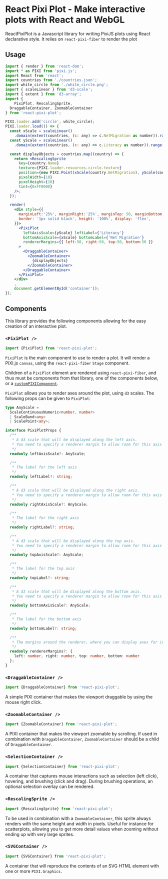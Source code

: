 # React Pixi Plot - Make interactive plots with React and WebGL

ReactPixiPlot is a Javascript library for writing PixiJS plots using React declarative style. It relies on `react-pixi-fiber` to render the plot

## Usage

```jsx
import { render } from 'react-dom';
import * as PIXI from 'pixi.js';
import React from 'react';
import countries from './countries.json';
import white_circle from './white_circle.png';
import { scaleLinear } from 'd3-scale';
import { extent } from 'd3-array';
import {
	PixiPlot, RescalingSprite,
  DraggableContainer, ZoomableContainer
} from 'react-pixi-plot';

PIXI.loader.add('circle', white_circle);
PIXI.loader.load(() => {
  const xScale = scaleLinear()
    .domain(extent(countries, (c: any) => c.NetMigration as number)).range([0, 100]);
  const yScale = scaleLinear()
    .domain(extent(countries, (c: any) => c.Literacy as number)).range([100, 0]);

  const displayObjects = countries.map((country) => {
    return <RescalingSprite
      key={country.Name}
      texture={PIXI.loader.resources.circle.texture}
      position={new PIXI.Point(xScale(country.NetMigration), yScale(country.Literacy))}
      pixelWidth={10}
      pixelHeight={10}
      tint={0xFF0000}
    />;
  });

  render(
    <div style={{
      marginLeft:'25%', marginRight:'25%', marginTop: 50, marginBottom: 50,
      border: '1px solid black', height: '100%', display: 'flex',
    }}>
      <PixiPlot
        leftAxisScale={yScale} leftLabel={'Literacy'}
        bottomAxisScale={xScale} bottomLabel={'Net Migration'}
        rendererMargins={{ left:50, right:50, top:50, bottom:50 }}
      >
        <DraggableContainer>
          <ZoomableContainer>
            {displayObjects}
          </ZoomableContainer>
        </DraggableContainer>
      </PixiPlot>
    </div>
    ,
    document.getElementById('container'));
});
```

## Components

This library provides the following components allowing for the easy creation of an interactive plot.

### `<PixiPlot />`

```js
import {PixiPlot} from 'react-pixi-plot';
```

`PixiPlot` is the main component to use to render a plot. It will render a PIXI.js `canvas`, using the `react-pixi-fiber` `Stage` component.

Children of a `PixiPlot` element are rendered using `react-pixi-fiber`, and thus must be components from that library, one of the components below, or a [`customPIXIComponent`](https://github.com/michalochman/react-pixi-fiber#custom-components).

`PixiPlot` allows you to render axes around the plot, using `d3` scales. The following props can be given to `PixiPlot`:

```ts
type AnyScale =
  ScaleContinuousNumeric<number, number>
  | ScaleBand<any>
  | ScalePoint<any>;

interface PixiPlotProps {
  /**
   * A d3 scale that will be displayed along the left axis.
   * You need to specify a renderer margin to allow room for this axis
   */
  readonly leftAxisScale?: AnyScale;

  /**
   * The label for the left axis
   */
  readonly leftLabel?: string;

  /**
   * A d3 scale that will be displayed along the right axis.
   * You need to specify a renderer margin to allow room for this axis
   */
  readonly rightAxisScale?: AnyScale;

  /**
   * The label for the right axis
   */
  readonly rightLabel?: string;

  /**
   * A d3 scale that will be displayed along the top axis.
   * You need to specify a renderer margin to allow room for this axis
   */
  readonly topAxisScale?: AnyScale;

  /**
   * The label for the top axis
   */
  readonly topLabel?: string;

  /**
   * A d3 scale that will be displayed along the bottom axis.
   * You need to specify a renderer margin to allow room for this axis
   */
  readonly bottomAxisScale?: AnyScale;

  /**
   * The label for the bottom axis
   */
  readonly bottomLabel?: string;

  /**
   * The margins around the renderer, where you can display axes for instance
   */
  readonly rendererMargins?: {
    left: number, right: number, top: number, bottom: number
  };
}
```

### `<DraggableContainer />`

```js
import {DraggableContainer} from 'react-pixi-plot';
```

A simple PIXI container that makes the viewport draggable by using the mouse right click.

### `<ZoomableContainer />`

```js
import {ZoomableContainer} from 'react-pixi-plot';
```

A PIXI container that makes the viewport zoomable by scrolling. If used in combination with `DraggableContainer`, `ZoomableContainer` should be a child of `DraggableContainer`.

### `<SelectionContainer />`

```js
import {SelectionContainer} from 'react-pixi-plot';
```

A container that captures mouse interactions such as selection (left click), hovering, and brushing (click and drag). During brushing operations, an optional selection overlay can be rendered.

### `<RescalingSprite />`

```js
import {RescalingSprite} from 'react-pixi-plot';
```

To be used in combination with a `ZoomableContainer`, this sprite always renders with the same height and width in pixels. Useful for instance for scatterplots, allowing you to get more detail values when zooming without ending up with very large sprites.

### `<SVGContainer />`

```js
import {SVGContainer} from 'react-pixi-plot';
```

A container that will reproduce the contents of an SVG HTML element with one or more `PIXI.Graphics`.
